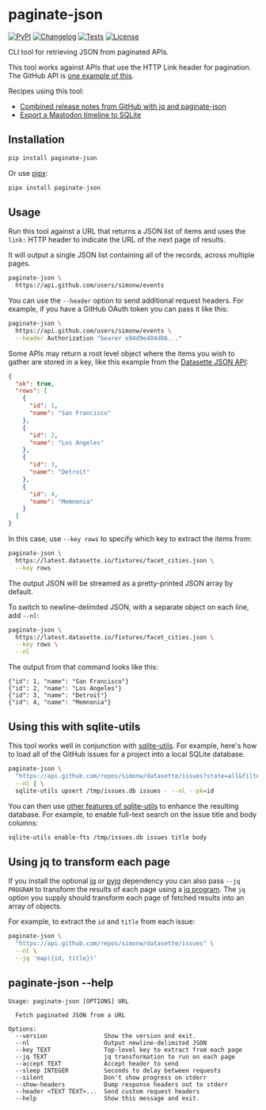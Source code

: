 # paginate-json

[![PyPI](https://img.shields.io/pypi/v/paginate-json.svg)](https://pypi.python.org/pypi/paginate-json)
[![Changelog](https://img.shields.io/github/v/release/simonw/paginate-json?include_prereleases&label=changelog)](https://github.com/simonw/paginate-json/releases)
[![Tests](https://github.com/simonw/paginate-json/workflows/Test/badge.svg)](https://github.com/simonw/paginate-json/actions?query=workflow%3ATest)
[![License](https://img.shields.io/badge/license-Apache%202.0-blue.svg)](https://github.com/simonw/paginate-json/blob/main/LICENSE)

CLI tool for retrieving JSON from paginated APIs.

This tool works against APIs that use the HTTP Link header for pagination. The GitHub API is [one example of this](https://developer.github.com/v3/guides/traversing-with-pagination/).

Recipes using this tool:

- [Combined release notes from GitHub with jq and paginate-json](https://til.simonwillison.net/jq/combined-github-release-notes)
- [Export a Mastodon timeline to SQLite](https://til.simonwillison.net/mastodon/export-timeline-to-sqlite)

## Installation

```bash
pip install paginate-json
```
Or use [pipx](https://pypa.github.io/pipx/):
```bash
pipx install paginate-json
```

## Usage

Run this tool against a URL that returns a JSON list of items and uses the `link:` HTTP header to indicate the URL of the next page of results.

It will output a single JSON list containing all of the records, across multiple pages.
```bash
paginate-json \
  https://api.github.com/users/simonw/events
```
You can use the `--header` option to send additional request headers. For example, if you have a GitHub OAuth token you can pass it like this:
```bash
paginate-json \
  https://api.github.com/users/simonw/events \
  --header Authorization "bearer e94d9e404d86..."
```
Some APIs may return a root level object where the items you wish to gather are stored in a key, like this example from the [Datasette JSON API](https://docs.datasette.io/en/latest/json_api.html):
```json
{
  "ok": true,
  "rows": [
    {
      "id": 1,
      "name": "San Francisco"
    },
    {
      "id": 2,
      "name": "Los Angeles"
    },
    {
      "id": 3,
      "name": "Detroit"
    },
    {
      "id": 4,
      "name": "Memnonia"
    }
  ]
}
```
In this case, use `--key rows` to specify which key to extract the items from:
```bash
paginate-json \
  https://latest.datasette.io/fixtures/facet_cities.json \
  --key rows
```
The output JSON will be streamed as a pretty-printed JSON array by default.

To switch to newline-delimited JSON, with a separate object on each line, add `--nl`:
```bash
paginate-json \
  https://latest.datasette.io/fixtures/facet_cities.json \
  --key rows \
  --nl
```
The output from that command looks like this:
```
{"id": 1, "name": "San Francisco"}
{"id": 2, "name": "Los Angeles"}
{"id": 3, "name": "Detroit"}
{"id": 4, "name": "Memnonia"}
```



## Using this with sqlite-utils

This tool works well in conjunction with [sqlite-utils](https://github.com/simonw/sqlite-utils). For example, here's how to load all of the GitHub issues for a project into a local SQLite database.
```bash
paginate-json \
  "https://api.github.com/repos/simonw/datasette/issues?state=all&filter=all" \
  --nl | \
  sqlite-utils upsert /tmp/issues.db issues - --nl --pk=id
```
You can then use [other features of sqlite-utils](https://sqlite-utils.readthedocs.io/en/latest/cli.html) to enhance the resulting database. For example, to enable full-text search on the issue title and body columns:
```bash
sqlite-utils enable-fts /tmp/issues.db issues title body
```
## Using jq to transform each page

If you install the optional [jq](https://pypi.org/project/jq/) or [pyjq](https://pypi.org/project/pyjq/) dependency you can also pass `--jq PROGRAM` to transform the results of each page using a [jq program](https://stedolan.github.io/jq/). The `jq` option you supply should transform each page of fetched results into an array of objects.

For example, to extract the `id` and `title` from each issue:
```bash
paginate-json \
  "https://api.github.com/repos/simonw/datasette/issues" \
  --nl \
  --jq 'map({id, title})'
```

## paginate-json --help

<!-- [[[cog
import cog
from paginate_json import cli
from click.testing import CliRunner
runner = CliRunner()
result = runner.invoke(cli.cli, ["--help"])
help = result.output.replace("Usage: cli", "Usage: paginate-json")
cog.out(
    "```\n{}\n```".format(help)
)
]]] -->
```
Usage: paginate-json [OPTIONS] URL

  Fetch paginated JSON from a URL

Options:
  --version                Show the version and exit.
  --nl                     Output newline-delimited JSON
  --key TEXT               Top-level key to extract from each page
  --jq TEXT                jq transformation to run on each page
  --accept TEXT            Accept header to send
  --sleep INTEGER          Seconds to delay between requests
  --silent                 Don't show progress on stderr
  --show-headers           Dump response headers out to stderr
  --header <TEXT TEXT>...  Send custom request headers
  --help                   Show this message and exit.

```
<!-- [[[end]]] -->

